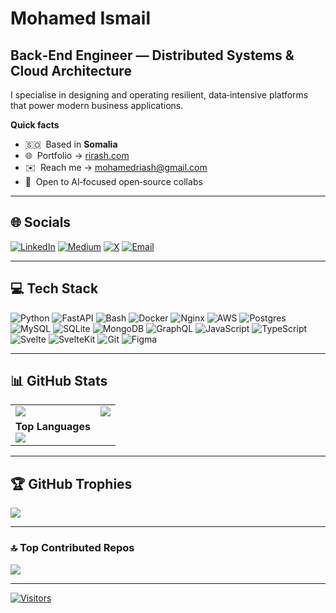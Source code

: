 <!-- ------------------------------------------------------------- -->
<!-- Mohamed Ismail – Full‑Stack / Back‑End Developer README       -->
<!-- ------------------------------------------------------------- -->

<div align="center">
  <!-- optional avatar; replace URL or delete this <img> tag -->
  <!-- <img src="https://avatars.githubusercontent.com/u/00000000?v=4" width="120" height="120" style="border-radius:50%"> -->
</div>

# Mohamed Ismail
## Back‑End Engineer — Distributed Systems & Cloud Architecture

I specialise in designing and operating resilient, data‑intensive platforms that power modern business applications.

**Quick facts**

- 🇸🇴  Based in **Somalia**  
- 🌐  Portfolio → [rirash.com](https://rirash.com)  
- ✉️  Reach me → [mohamedriash@gmail.com](mailto:mohamedriash@gmail.com)  
- 🤝  Open to AI‑focused open‑source collabs  

---

## 🌐 Socials
[![LinkedIn](https://img.shields.io/badge/LinkedIn-%230077B5.svg?style=for-the-badge&logo=linkedin&logoColor=white)](https://www.linkedin.com/in/mohamed-ismail-b53ab1278/)
[![Medium](https://img.shields.io/badge/Medium-12100E.svg?style=for-the-badge&logo=medium&logoColor=white)](https://medium.com/@mohamed_ismail)
[![X](https://img.shields.io/badge/X-black.svg?style=for-the-badge&logo=x&logoColor=white)](https://x.com/Mohamed-Rirash)
[![Email](https://img.shields.io/badge/Email-D14836.svg?style=for-the-badge&logo=gmail&logoColor=white)](mailto:mohamedriash@gmail.com)

---

## 💻 Tech Stack
![Python](https://img.shields.io/badge/python-3670A0?style=for-the-badge&logo=python&logoColor=ffdd54)
![FastAPI](https://img.shields.io/badge/FastAPI-005571?style=for-the-badge&logo=fastapi)
![Bash](https://img.shields.io/badge/bash-%23121011.svg?style=for-the-badge&logo=gnu-bash&logoColor=white)
![Docker](https://img.shields.io/badge/docker-%230db7ed.svg?style=for-the-badge&logo=docker&logoColor=white)
![Nginx](https://img.shields.io/badge/nginx-%23009639.svg?style=for-the-badge&logo=nginx&logoColor=white)
![AWS](https://img.shields.io/badge/AWS-%23FF9900.svg?style=for-the-badge&logo=amazon-aws&logoColor=white)
![Postgres](https://img.shields.io/badge/postgres-%23316192.svg?style=for-the-badge&logo=postgresql&logoColor=white)
![MySQL](https://img.shields.io/badge/mysql-4479A1.svg?style=for-the-badge&logo=mysql&logoColor=white)
![SQLite](https://img.shields.io/badge/sqlite-%2307405e.svg?style=for-the-badge&logo=sqlite&logoColor=white)
![MongoDB](https://img.shields.io/badge/MongoDB-%234ea94b.svg?style=for-the-badge&logo=mongodb&logoColor=white)
![GraphQL](https://img.shields.io/badge/GraphQL-E10098.svg?style=for-the-badge&logo=graphql&logoColor=white)
![JavaScript](https://img.shields.io/badge/javascript-%23323330.svg?style=for-the-badge&logo=javascript&logoColor=%23F7DF1E)
![TypeScript](https://img.shields.io/badge/typescript-%23007ACC.svg?style=for-the-badge&logo=typescript&logoColor=white)
![Svelte](https://img.shields.io/badge/svelte-%23f1413d.svg?style=for-the-badge&logo=svelte&logoColor=white)
![SvelteKit](https://img.shields.io/badge/sveltekit-%23ff3e00.svg?style=for-the-badge&logo=svelte&logoColor=white)
![Git](https://img.shields.io/badge/git-%23F05033.svg?style=for-the-badge&logo=git&logoColor=white)
![Figma](https://img.shields.io/badge/figma-%23F24E1E.svg?style=for-the-badge&logo=figma&logoColor=white)

---

## 📊 GitHub Stats

| | |
|---|---|
| ![](https://github-readme-stats.vercel.app/api?username=Mohamed-Rirash&theme=radical&hide_border=false&include_all_commits=true&count_private=true) | ![](https://nirzak-streak-stats.vercel.app/?user=Mohamed-Rirash&theme=radical&hide_border=false) |
| **Top Languages** <br> ![](https://github-readme-stats.vercel.app/api/top-langs/?username=Mohamed-Rirash&theme=radical&hide_border=false&layout=compact) | |

---

## 🏆 GitHub Trophies
![](https://github-profile-trophy.vercel.app/?username=Mohamed-Rirash&theme=radical&no-frame=false&no-bg=false&margin-w=4)

---

### 🔝 Top Contributed Repos
![](https://github-contributor-stats.vercel.app/api?username=Mohamed-Rirash&limit=5&theme=dark&combine_all_yearly_contributions=true)

---

[![Visitors](https://visitcount.itsvg.in/api?id=Mohamed-Rirash&icon=2&color=0)](https://visitcount.itsvg.in)

<!-- Proudly created with GPRM ( https://gprm.itsvg.in ) -->
